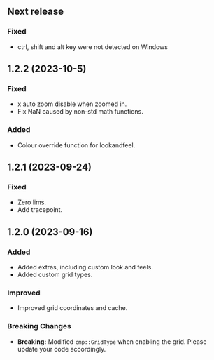 ## Next release

### Fixed
- ctrl, shift and alt key were not detected on Windows

## 1.2.2 (2023-10-5)

### Fixed
- x auto zoom disable when zoomed in.
- Fix NaN caused by non-std math functions.

### Added
- Colour override function for lookandfeel.

## 1.2.1 (2023-09-24)

### Fixed
- Zero lims.
- Add tracepoint.

## 1.2.0 (2023-09-16)

### Added
- Added extras, including custom look and feels.
- Added custom grid types.

### Improved
- Improved grid coordinates and cache.

### Breaking Changes
- **Breaking:** Modified `cmp::GridType` when enabling the grid. Please update your code accordingly.
